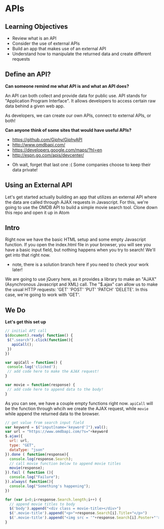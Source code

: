 # APIs

## Learning Objectives

- Review what is an API
- Consider the use of external APIs
- Build an app that makes use of an external API
- Understand how to manipulate the returned data and create different requests

## Define an API?

**Can someone remind me what API is and what an API does?**

An API can both collect and provide data for public use.  API stands for "Application Program Interface".  It allows developers to access certain raw data behind a given web app.

As developers, we can create our own APIs, connect to external APIs, or both!

**Can anyone think of some sites that would have useful APIs?**

* https://github.com/Giphy/GiphyAPI
* http://www.omdbapi.com/
* https://developers.google.com/maps/?hl=en
* http://espn.go.com/apis/devcenter/
- Oh wait, forget that last one :(
  Some companies choose to keep their data private!

## Using an External API

Let's get started actually building an app that utilizes an external API where the data are called through AJAX requests in Javascript. For this, we're going to use the OMDB API to build a simple movie search tool.  Clone down this repo and open it up in Atom

## Intro

Right now we have the basic HTML setup and some empty Javascript function.  If you open the index.html file in your browser, you will see you have a basic input field, but nothing happens when you try to search! We'll get into that right now.
* note, there is a solution branch here if you need to check your work later!

We are going to use jQuery here, as it provides a library to make an "AJAX" (Asynchronous Javascript and XML) call.  The "$.ajax" can allow us to make the usual HTTP requests: 'GET' 'POST' 'PUT' 'PATCH' 'DELETE'.  In this case, we're going to work with 'GET'.

## We Do
**Let's get this set up**

```javascript
// initial API call
$(document).ready( function() {
 $(".search").click(function(){
   apiCall();
 })
})

var apiCall = function() {
 console.log('clicked');
 // add code here to make the AJAX request!
}

var movie = function(response) {
 // add code here to append data to the body!
}
```

As you can see, we have a couple empty functions right now. ```apiCall``` will be the function through whcih we create the AJAX request, while ```movie``` while append the returned data to the browser.

```javascript
// get value from search input field
var keyword = $("input[name='keyword']").val();
var url = "https://www.omdbapi.com/?s="+keyword
$.ajax({
  url: url,
  type: "GET",
  dataType: "json"
}).done ( function(response){
  console.log(response.Search);
  // call movie function below to append movie titles
  movie(response);
}).fail ( function (){
  console.log("Failure");
}).always( function(){
  console.log("Something's happening");
})
```

```javascript
for (var i=0;i<response.Search.length;i++) {
  // append movie titles to body
  $('body').append("<div class = movie-title></div>")
  $('.movie-title').append("<p>"+response.Search[i].Title+"</p>")
  $('.movie-title').append("<img src = '"+response.Search[i].Poster+"'>")
}
```
